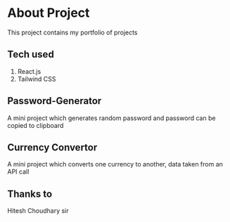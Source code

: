 # About Project
This project contains my portfolio of projects

## Tech used
1. React.js
2. Tailwind CSS

## Password-Generator
A mini project which generates random password and password can be copied to clipboard

## Currency Convertor 
A mini project which converts one currency to another, data taken from an API call

## Thanks to 
Hitesh Choudhary sir
